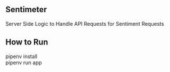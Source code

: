 ## Sentimeter

Server Side Logic to Handle API Requests for Sentiment Requests


## How to Run
pipenv install  
pipenv run app